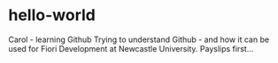 # hello-world
Carol - learning Github
Trying to understand Github - and how it can be used for Fiori Development at Newcastle University.
Payslips first...

